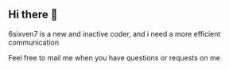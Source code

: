 ## Hi there 👋

6sixven7 is a new and inactive coder, and i need a more efficient communication

Feel free to mail me when you have questions or requests on me
